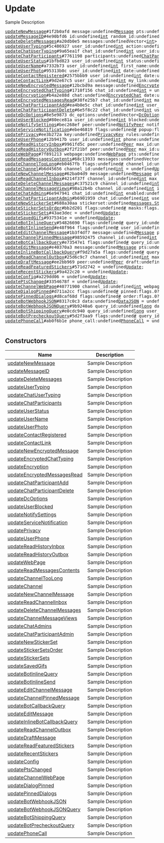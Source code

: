 # Update

Sample Description

<pre>
<a href="../constructor/updateNewMessage">updateNewMessage</a>#1f2b0afd message:undefined<a href="../type/Message.md">Message</a> pts:undefined<a href="../type/int.md">int</a> pts_count:undefined<a href="../type/int.md">int</a> = undefined<a href="../type/Update.md">Update</a>;
<a href="../constructor/updateMessageID">updateMessageID</a>#4e90bfd6 id:undefined<a href="../type/int.md">int</a> random_id:undefined<a href="../type/long.md">long</a> = undefined<a href="../type/Update.md">Update</a>;
<a href="../constructor/updateDeleteMessages">updateDeleteMessages</a>#a20db0e5 messages:undefinedVector&lt;<a href="../type/int.md">int</a>&gt; pts:undefined<a href="../type/int.md">int</a> pts_count:undefined<a href="../type/int.md">int</a> = undefined<a href="../type/Update.md">Update</a>;
<a href="../constructor/updateUserTyping">updateUserTyping</a>#5c486927 user_id:undefined<a href="../type/int.md">int</a> action:undefined<a href="../type/SendMessageAction.md">SendMessageAction</a> = undefined<a href="../type/Update.md">Update</a>;
<a href="../constructor/updateChatUserTyping">updateChatUserTyping</a>#9a65ea1f chat_id:undefined<a href="../type/int.md">int</a> user_id:undefined<a href="../type/int.md">int</a> action:undefined<a href="../type/SendMessageAction.md">SendMessageAction</a> = undefined<a href="../type/Update.md">Update</a>;
<a href="../constructor/updateChatParticipants">updateChatParticipants</a>#7761198 participants:undefined<a href="../type/ChatParticipants.md">ChatParticipants</a> = undefined<a href="../type/Update.md">Update</a>;
<a href="../constructor/updateUserStatus">updateUserStatus</a>#1bfbd823 user_id:undefined<a href="../type/int.md">int</a> status:undefined<a href="../type/UserStatus.md">UserStatus</a> = undefined<a href="../type/Update.md">Update</a>;
<a href="../constructor/updateUserName">updateUserName</a>#a7332b73 user_id:undefined<a href="../type/int.md">int</a> first_name:undefined<a href="../type/string.md">string</a> last_name:undefined<a href="../type/string.md">string</a> username:undefined<a href="../type/string.md">string</a> = undefined<a href="../type/Update.md">Update</a>;
<a href="../constructor/updateUserPhoto">updateUserPhoto</a>#95313b0c user_id:undefined<a href="../type/int.md">int</a> date:undefined<a href="../type/int.md">int</a> photo:undefined<a href="../type/UserProfilePhoto.md">UserProfilePhoto</a> previous:undefined<a href="../type/Bool.md">Bool</a> = undefined<a href="../type/Update.md">Update</a>;
<a href="../constructor/updateContactRegistered">updateContactRegistered</a>#2575bbb9 user_id:undefined<a href="../type/int.md">int</a> date:undefined<a href="../type/int.md">int</a> = undefined<a href="../type/Update.md">Update</a>;
<a href="../constructor/updateContactLink">updateContactLink</a>#9d2e67c5 user_id:undefined<a href="../type/int.md">int</a> my_link:undefined<a href="../type/ContactLink.md">ContactLink</a> foreign_link:undefined<a href="../type/ContactLink.md">ContactLink</a> = undefined<a href="../type/Update.md">Update</a>;
<a href="../constructor/updateNewEncryptedMessage">updateNewEncryptedMessage</a>#12bcbd9a message:undefined<a href="../type/EncryptedMessage.md">EncryptedMessage</a> qts:undefined<a href="../type/int.md">int</a> = undefined<a href="../type/Update.md">Update</a>;
<a href="../constructor/updateEncryptedChatTyping">updateEncryptedChatTyping</a>#1710f156 chat_id:undefined<a href="../type/int.md">int</a> = undefined<a href="../type/Update.md">Update</a>;
<a href="../constructor/updateEncryption">updateEncryption</a>#b4a2e88d chat:undefined<a href="../type/EncryptedChat.md">EncryptedChat</a> date:undefined<a href="../type/int.md">int</a> = undefined<a href="../type/Update.md">Update</a>;
<a href="../constructor/updateEncryptedMessagesRead">updateEncryptedMessagesRead</a>#38fe25b7 chat_id:undefined<a href="../type/int.md">int</a> max_date:undefined<a href="../type/int.md">int</a> date:undefined<a href="../type/int.md">int</a> = undefined<a href="../type/Update.md">Update</a>;
<a href="../constructor/updateChatParticipantAdd">updateChatParticipantAdd</a>#ea4b0e5c chat_id:undefined<a href="../type/int.md">int</a> user_id:undefined<a href="../type/int.md">int</a> inviter_id:undefined<a href="../type/int.md">int</a> date:undefined<a href="../type/int.md">int</a> version:undefined<a href="../type/int.md">int</a> = undefined<a href="../type/Update.md">Update</a>;
<a href="../constructor/updateChatParticipantDelete">updateChatParticipantDelete</a>#6e5f8c22 chat_id:undefined<a href="../type/int.md">int</a> user_id:undefined<a href="../type/int.md">int</a> version:undefined<a href="../type/int.md">int</a> = undefined<a href="../type/Update.md">Update</a>;
<a href="../constructor/updateDcOptions">updateDcOptions</a>#8e5e9873 dc_options:undefinedVector&lt;<a href="../type/DcOption.md">DcOption</a>&gt; = undefined<a href="../type/Update.md">Update</a>;
<a href="../constructor/updateUserBlocked">updateUserBlocked</a>#80ece81a user_id:undefined<a href="../type/int.md">int</a> blocked:undefined<a href="../type/Bool.md">Bool</a> = undefined<a href="../type/Update.md">Update</a>;
<a href="../constructor/updateNotifySettings">updateNotifySettings</a>#bec268ef peer:undefined<a href="../type/NotifyPeer.md">NotifyPeer</a> notify_settings:undefined<a href="../type/PeerNotifySettings.md">PeerNotifySettings</a> = undefined<a href="../type/Update.md">Update</a>;
<a href="../constructor/updateServiceNotification">updateServiceNotification</a>#ebe46819 flags:undefined<a href="../type/#.md">#</a> popup:flags.0?<a href="../type/true.md">true</a> inbox_date:flags.1?<a href="../type/int.md">int</a> type:undefined<a href="../type/string.md">string</a> message:undefined<a href="../type/string.md">string</a> media:undefined<a href="../type/MessageMedia.md">MessageMedia</a> entities:undefinedVector&lt;<a href="../type/MessageEntity.md">MessageEntity</a>&gt; = undefined<a href="../type/Update.md">Update</a>;
<a href="../constructor/updatePrivacy">updatePrivacy</a>#ee3b272a key:undefined<a href="../type/PrivacyKey.md">PrivacyKey</a> rules:undefinedVector&lt;<a href="../type/PrivacyRule.md">PrivacyRule</a>&gt; = undefined<a href="../type/Update.md">Update</a>;
<a href="../constructor/updateUserPhone">updateUserPhone</a>#12b9417b user_id:undefined<a href="../type/int.md">int</a> phone:undefined<a href="../type/string.md">string</a> = undefined<a href="../type/Update.md">Update</a>;
<a href="../constructor/updateReadHistoryInbox">updateReadHistoryInbox</a>#9961fd5c peer:undefined<a href="../type/Peer.md">Peer</a> max_id:undefined<a href="../type/int.md">int</a> pts:undefined<a href="../type/int.md">int</a> pts_count:undefined<a href="../type/int.md">int</a> = undefined<a href="../type/Update.md">Update</a>;
<a href="../constructor/updateReadHistoryOutbox">updateReadHistoryOutbox</a>#2f2f21bf peer:undefined<a href="../type/Peer.md">Peer</a> max_id:undefined<a href="../type/int.md">int</a> pts:undefined<a href="../type/int.md">int</a> pts_count:undefined<a href="../type/int.md">int</a> = undefined<a href="../type/Update.md">Update</a>;
<a href="../constructor/updateWebPage">updateWebPage</a>#7f891213 webpage:undefined<a href="../type/WebPage.md">WebPage</a> pts:undefined<a href="../type/int.md">int</a> pts_count:undefined<a href="../type/int.md">int</a> = undefined<a href="../type/Update.md">Update</a>;
<a href="../constructor/updateReadMessagesContents">updateReadMessagesContents</a>#68c13933 messages:undefinedVector&lt;<a href="../type/int.md">int</a>&gt; pts:undefined<a href="../type/int.md">int</a> pts_count:undefined<a href="../type/int.md">int</a> = undefined<a href="../type/Update.md">Update</a>;
<a href="../constructor/updateChannelTooLong">updateChannelTooLong</a>#eb0467fb flags:undefined<a href="../type/#.md">#</a> channel_id:undefined<a href="../type/int.md">int</a> pts:flags.0?<a href="../type/int.md">int</a> = undefined<a href="../type/Update.md">Update</a>;
<a href="../constructor/updateChannel">updateChannel</a>#b6d45656 channel_id:undefined<a href="../type/int.md">int</a> = undefined<a href="../type/Update.md">Update</a>;
<a href="../constructor/updateNewChannelMessage">updateNewChannelMessage</a>#62ba04d9 message:undefined<a href="../type/Message.md">Message</a> pts:undefined<a href="../type/int.md">int</a> pts_count:undefined<a href="../type/int.md">int</a> = undefined<a href="../type/Update.md">Update</a>;
<a href="../constructor/updateReadChannelInbox">updateReadChannelInbox</a>#4214f37f channel_id:undefined<a href="../type/int.md">int</a> max_id:undefined<a href="../type/int.md">int</a> = undefined<a href="../type/Update.md">Update</a>;
<a href="../constructor/updateDeleteChannelMessages">updateDeleteChannelMessages</a>#c37521c9 channel_id:undefined<a href="../type/int.md">int</a> messages:undefinedVector&lt;<a href="../type/int.md">int</a>&gt; pts:undefined<a href="../type/int.md">int</a> pts_count:undefined<a href="../type/int.md">int</a> = undefined<a href="../type/Update.md">Update</a>;
<a href="../constructor/updateChannelMessageViews">updateChannelMessageViews</a>#98a12b4b channel_id:undefined<a href="../type/int.md">int</a> id:undefined<a href="../type/int.md">int</a> views:undefined<a href="../type/int.md">int</a> = undefined<a href="../type/Update.md">Update</a>;
<a href="../constructor/updateChatAdmins">updateChatAdmins</a>#6e947941 chat_id:undefined<a href="../type/int.md">int</a> enabled:undefined<a href="../type/Bool.md">Bool</a> version:undefined<a href="../type/int.md">int</a> = undefined<a href="../type/Update.md">Update</a>;
<a href="../constructor/updateChatParticipantAdmin">updateChatParticipantAdmin</a>#b6901959 chat_id:undefined<a href="../type/int.md">int</a> user_id:undefined<a href="../type/int.md">int</a> is_admin:undefined<a href="../type/Bool.md">Bool</a> version:undefined<a href="../type/int.md">int</a> = undefined<a href="../type/Update.md">Update</a>;
<a href="../constructor/updateNewStickerSet">updateNewStickerSet</a>#688a30aa stickerset:undefined<a href="../type/messages.StickerSet.md">messages.StickerSet</a> = undefined<a href="../type/Update.md">Update</a>;
<a href="../constructor/updateStickerSetsOrder">updateStickerSetsOrder</a>#bb2d201 flags:undefined<a href="../type/#.md">#</a> masks:flags.0?<a href="../type/true.md">true</a> order:undefinedVector&lt;<a href="../type/long.md">long</a>&gt; = undefined<a href="../type/Update.md">Update</a>;
<a href="../constructor/updateStickerSets">updateStickerSets</a>#43ae3dec = undefined<a href="../type/Update.md">Update</a>;
<a href="../constructor/updateSavedGifs">updateSavedGifs</a>#9375341e = undefined<a href="../type/Update.md">Update</a>;
<a href="../constructor/updateBotInlineQuery">updateBotInlineQuery</a>#54826690 flags:undefined<a href="../type/#.md">#</a> query_id:undefined<a href="../type/long.md">long</a> user_id:undefined<a href="../type/int.md">int</a> query:undefined<a href="../type/string.md">string</a> geo:flags.0?<a href="../type/GeoPoint.md">GeoPoint</a> offset:undefined<a href="../type/string.md">string</a> = undefined<a href="../type/Update.md">Update</a>;
<a href="../constructor/updateBotInlineSend">updateBotInlineSend</a>#e48f964 flags:undefined<a href="../type/#.md">#</a> user_id:undefined<a href="../type/int.md">int</a> query:undefined<a href="../type/string.md">string</a> geo:flags.0?<a href="../type/GeoPoint.md">GeoPoint</a> id:undefined<a href="../type/string.md">string</a> msg_id:flags.1?<a href="../type/InputBotInlineMessageID.md">InputBotInlineMessageID</a> = undefined<a href="../type/Update.md">Update</a>;
<a href="../constructor/updateEditChannelMessage">updateEditChannelMessage</a>#1b3f4df7 message:undefined<a href="../type/Message.md">Message</a> pts:undefined<a href="../type/int.md">int</a> pts_count:undefined<a href="../type/int.md">int</a> = undefined<a href="../type/Update.md">Update</a>;
<a href="../constructor/updateChannelPinnedMessage">updateChannelPinnedMessage</a>#98592475 channel_id:undefined<a href="../type/int.md">int</a> id:undefined<a href="../type/int.md">int</a> = undefined<a href="../type/Update.md">Update</a>;
<a href="../constructor/updateBotCallbackQuery">updateBotCallbackQuery</a>#e73547e1 flags:undefined<a href="../type/#.md">#</a> query_id:undefined<a href="../type/long.md">long</a> user_id:undefined<a href="../type/int.md">int</a> peer:undefined<a href="../type/Peer.md">Peer</a> msg_id:undefined<a href="../type/int.md">int</a> chat_instance:undefined<a href="../type/long.md">long</a> data:flags.0?<a href="../type/bytes.md">bytes</a> game_short_name:flags.1?<a href="../type/string.md">string</a> = undefined<a href="../type/Update.md">Update</a>;
<a href="../constructor/updateEditMessage">updateEditMessage</a>#e40370a3 message:undefined<a href="../type/Message.md">Message</a> pts:undefined<a href="../type/int.md">int</a> pts_count:undefined<a href="../type/int.md">int</a> = undefined<a href="../type/Update.md">Update</a>;
<a href="../constructor/updateInlineBotCallbackQuery">updateInlineBotCallbackQuery</a>#f9d27a5a flags:undefined<a href="../type/#.md">#</a> query_id:undefined<a href="../type/long.md">long</a> user_id:undefined<a href="../type/int.md">int</a> msg_id:undefined<a href="../type/InputBotInlineMessageID.md">InputBotInlineMessageID</a> chat_instance:undefined<a href="../type/long.md">long</a> data:flags.0?<a href="../type/bytes.md">bytes</a> game_short_name:flags.1?<a href="../type/string.md">string</a> = undefined<a href="../type/Update.md">Update</a>;
<a href="../constructor/updateReadChannelOutbox">updateReadChannelOutbox</a>#25d6c9c7 channel_id:undefined<a href="../type/int.md">int</a> max_id:undefined<a href="../type/int.md">int</a> = undefined<a href="../type/Update.md">Update</a>;
<a href="../constructor/updateDraftMessage">updateDraftMessage</a>#ee2bb969 peer:undefined<a href="../type/Peer.md">Peer</a> draft:undefined<a href="../type/DraftMessage.md">DraftMessage</a> = undefined<a href="../type/Update.md">Update</a>;
<a href="../constructor/updateReadFeaturedStickers">updateReadFeaturedStickers</a>#571d2742 = undefined<a href="../type/Update.md">Update</a>;
<a href="../constructor/updateRecentStickers">updateRecentStickers</a>#9a422c20 = undefined<a href="../type/Update.md">Update</a>;
<a href="../constructor/updateConfig">updateConfig</a>#a229dd06 = undefined<a href="../type/Update.md">Update</a>;
<a href="../constructor/updatePtsChanged">updatePtsChanged</a>#3354678f = undefined<a href="../type/Update.md">Update</a>;
<a href="../constructor/updateChannelWebPage">updateChannelWebPage</a>#40771900 channel_id:undefined<a href="../type/int.md">int</a> webpage:undefined<a href="../type/WebPage.md">WebPage</a> pts:undefined<a href="../type/int.md">int</a> pts_count:undefined<a href="../type/int.md">int</a> = undefined<a href="../type/Update.md">Update</a>;
<a href="../constructor/updateDialogPinned">updateDialogPinned</a>#d711a2cc flags:undefined<a href="../type/#.md">#</a> pinned:flags.0?<a href="../type/true.md">true</a> peer:undefined<a href="../type/Peer.md">Peer</a> = undefined<a href="../type/Update.md">Update</a>;
<a href="../constructor/updatePinnedDialogs">updatePinnedDialogs</a>#d8caf68d flags:undefined<a href="../type/#.md">#</a> order:flags.0?Vector&lt;<a href="../type/Peer.md">Peer</a>&gt; = undefined<a href="../type/Update.md">Update</a>;
<a href="../constructor/updateBotWebhookJSON">updateBotWebhookJSON</a>#8317c0c3 data:undefined<a href="../type/DataJSON.md">DataJSON</a> = undefined<a href="../type/Update.md">Update</a>;
<a href="../constructor/updateBotWebhookJSONQuery">updateBotWebhookJSONQuery</a>#9b9240a6 query_id:undefined<a href="../type/long.md">long</a> data:undefined<a href="../type/DataJSON.md">DataJSON</a> timeout:undefined<a href="../type/int.md">int</a> = undefined<a href="../type/Update.md">Update</a>;
<a href="../constructor/updateBotShippingQuery">updateBotShippingQuery</a>#e0cdc940 query_id:undefined<a href="../type/long.md">long</a> user_id:undefined<a href="../type/int.md">int</a> payload:undefined<a href="../type/bytes.md">bytes</a> shipping_address:undefined<a href="../type/PostAddress.md">PostAddress</a> = undefined<a href="../type/Update.md">Update</a>;
<a href="../constructor/updateBotPrecheckoutQuery">updateBotPrecheckoutQuery</a>#5d2f3aa9 flags:undefined<a href="../type/#.md">#</a> query_id:undefined<a href="../type/long.md">long</a> user_id:undefined<a href="../type/int.md">int</a> payload:undefined<a href="../type/bytes.md">bytes</a> info:flags.0?<a href="../type/PaymentRequestedInfo.md">PaymentRequestedInfo</a> shipping_option_id:flags.1?<a href="../type/string.md">string</a> currency:undefined<a href="../type/string.md">string</a> total_amount:undefined<a href="../type/long.md">long</a> = undefined<a href="../type/Update.md">Update</a>;
<a href="../constructor/updatePhoneCall">updatePhoneCall</a>#ab0f6b1e phone_call:undefined<a href="../type/PhoneCall.md">PhoneCall</a> = undefined<a href="../type/Update.md">Update</a>;

</pre>

## Constructors

| Name | Description |
|------|-------------|
| [updateNewMessage](../constructor/updateNewMessage.md) | Sample Description |
| [updateMessageID](../constructor/updateMessageID.md) | Sample Description |
| [updateDeleteMessages](../constructor/updateDeleteMessages.md) | Sample Description |
| [updateUserTyping](../constructor/updateUserTyping.md) | Sample Description |
| [updateChatUserTyping](../constructor/updateChatUserTyping.md) | Sample Description |
| [updateChatParticipants](../constructor/updateChatParticipants.md) | Sample Description |
| [updateUserStatus](../constructor/updateUserStatus.md) | Sample Description |
| [updateUserName](../constructor/updateUserName.md) | Sample Description |
| [updateUserPhoto](../constructor/updateUserPhoto.md) | Sample Description |
| [updateContactRegistered](../constructor/updateContactRegistered.md) | Sample Description |
| [updateContactLink](../constructor/updateContactLink.md) | Sample Description |
| [updateNewEncryptedMessage](../constructor/updateNewEncryptedMessage.md) | Sample Description |
| [updateEncryptedChatTyping](../constructor/updateEncryptedChatTyping.md) | Sample Description |
| [updateEncryption](../constructor/updateEncryption.md) | Sample Description |
| [updateEncryptedMessagesRead](../constructor/updateEncryptedMessagesRead.md) | Sample Description |
| [updateChatParticipantAdd](../constructor/updateChatParticipantAdd.md) | Sample Description |
| [updateChatParticipantDelete](../constructor/updateChatParticipantDelete.md) | Sample Description |
| [updateDcOptions](../constructor/updateDcOptions.md) | Sample Description |
| [updateUserBlocked](../constructor/updateUserBlocked.md) | Sample Description |
| [updateNotifySettings](../constructor/updateNotifySettings.md) | Sample Description |
| [updateServiceNotification](../constructor/updateServiceNotification.md) | Sample Description |
| [updatePrivacy](../constructor/updatePrivacy.md) | Sample Description |
| [updateUserPhone](../constructor/updateUserPhone.md) | Sample Description |
| [updateReadHistoryInbox](../constructor/updateReadHistoryInbox.md) | Sample Description |
| [updateReadHistoryOutbox](../constructor/updateReadHistoryOutbox.md) | Sample Description |
| [updateWebPage](../constructor/updateWebPage.md) | Sample Description |
| [updateReadMessagesContents](../constructor/updateReadMessagesContents.md) | Sample Description |
| [updateChannelTooLong](../constructor/updateChannelTooLong.md) | Sample Description |
| [updateChannel](../constructor/updateChannel.md) | Sample Description |
| [updateNewChannelMessage](../constructor/updateNewChannelMessage.md) | Sample Description |
| [updateReadChannelInbox](../constructor/updateReadChannelInbox.md) | Sample Description |
| [updateDeleteChannelMessages](../constructor/updateDeleteChannelMessages.md) | Sample Description |
| [updateChannelMessageViews](../constructor/updateChannelMessageViews.md) | Sample Description |
| [updateChatAdmins](../constructor/updateChatAdmins.md) | Sample Description |
| [updateChatParticipantAdmin](../constructor/updateChatParticipantAdmin.md) | Sample Description |
| [updateNewStickerSet](../constructor/updateNewStickerSet.md) | Sample Description |
| [updateStickerSetsOrder](../constructor/updateStickerSetsOrder.md) | Sample Description |
| [updateStickerSets](../constructor/updateStickerSets.md) | Sample Description |
| [updateSavedGifs](../constructor/updateSavedGifs.md) | Sample Description |
| [updateBotInlineQuery](../constructor/updateBotInlineQuery.md) | Sample Description |
| [updateBotInlineSend](../constructor/updateBotInlineSend.md) | Sample Description |
| [updateEditChannelMessage](../constructor/updateEditChannelMessage.md) | Sample Description |
| [updateChannelPinnedMessage](../constructor/updateChannelPinnedMessage.md) | Sample Description |
| [updateBotCallbackQuery](../constructor/updateBotCallbackQuery.md) | Sample Description |
| [updateEditMessage](../constructor/updateEditMessage.md) | Sample Description |
| [updateInlineBotCallbackQuery](../constructor/updateInlineBotCallbackQuery.md) | Sample Description |
| [updateReadChannelOutbox](../constructor/updateReadChannelOutbox.md) | Sample Description |
| [updateDraftMessage](../constructor/updateDraftMessage.md) | Sample Description |
| [updateReadFeaturedStickers](../constructor/updateReadFeaturedStickers.md) | Sample Description |
| [updateRecentStickers](../constructor/updateRecentStickers.md) | Sample Description |
| [updateConfig](../constructor/updateConfig.md) | Sample Description |
| [updatePtsChanged](../constructor/updatePtsChanged.md) | Sample Description |
| [updateChannelWebPage](../constructor/updateChannelWebPage.md) | Sample Description |
| [updateDialogPinned](../constructor/updateDialogPinned.md) | Sample Description |
| [updatePinnedDialogs](../constructor/updatePinnedDialogs.md) | Sample Description |
| [updateBotWebhookJSON](../constructor/updateBotWebhookJSON.md) | Sample Description |
| [updateBotWebhookJSONQuery](../constructor/updateBotWebhookJSONQuery.md) | Sample Description |
| [updateBotShippingQuery](../constructor/updateBotShippingQuery.md) | Sample Description |
| [updateBotPrecheckoutQuery](../constructor/updateBotPrecheckoutQuery.md) | Sample Description |
| [updatePhoneCall](../constructor/updatePhoneCall.md) | Sample Description |

